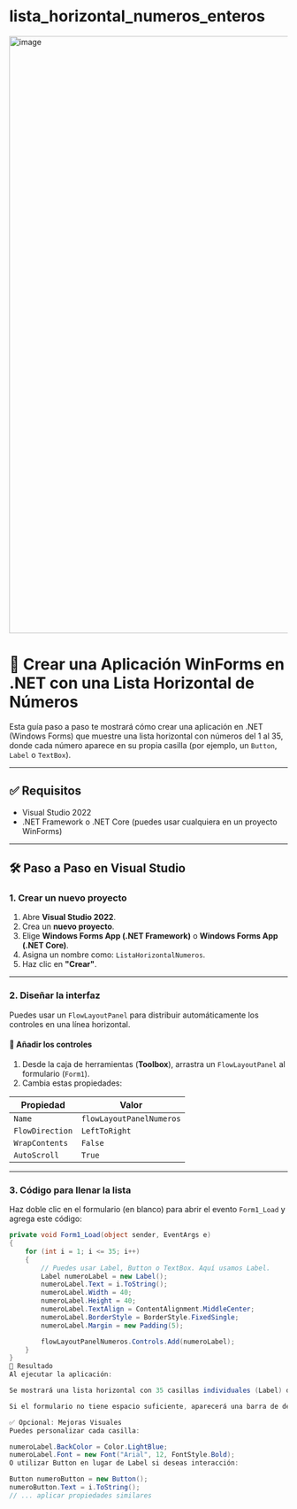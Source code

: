 # lista_horizontal_numeros_enteros

<img width="2556" height="1079" alt="image" src="https://github.com/user-attachments/assets/ba4d6af9-6289-4b01-a3c8-e422c5f32d15" />

# 🧮 Crear una Aplicación WinForms en .NET con una Lista Horizontal de Números

Esta guía paso a paso te mostrará cómo crear una aplicación en .NET (Windows Forms) que muestre una lista horizontal con números del 1 al 35, donde cada número aparece en su propia casilla (por ejemplo, un `Button`, `Label` o `TextBox`).

---

## ✅ Requisitos

- Visual Studio 2022  
- .NET Framework o .NET Core (puedes usar cualquiera en un proyecto WinForms)

---

## 🛠 Paso a Paso en Visual Studio

### 1. Crear un nuevo proyecto

1. Abre **Visual Studio 2022**.
2. Crea un **nuevo proyecto**.
3. Elige **Windows Forms App (.NET Framework)** o **Windows Forms App (.NET Core)**.
4. Asigna un nombre como: `ListaHorizontalNumeros`.
5. Haz clic en **"Crear"**.

---

### 2. Diseñar la interfaz

Puedes usar un `FlowLayoutPanel` para distribuir automáticamente los controles en una línea horizontal.

#### 🧩 Añadir los controles

1. Desde la caja de herramientas (**Toolbox**), arrastra un `FlowLayoutPanel` al formulario (`Form1`).
2. Cambia estas propiedades:

| Propiedad         | Valor            |
|-------------------|------------------|
| `Name`            | `flowLayoutPanelNumeros` |
| `FlowDirection`   | `LeftToRight`    |
| `WrapContents`    | `False`          |
| `AutoScroll`      | `True`           |

---

### 3. Código para llenar la lista

Haz doble clic en el formulario (en blanco) para abrir el evento `Form1_Load` y agrega este código:

```csharp
private void Form1_Load(object sender, EventArgs e)
{
    for (int i = 1; i <= 35; i++)
    {
        // Puedes usar Label, Button o TextBox. Aquí usamos Label.
        Label numeroLabel = new Label();
        numeroLabel.Text = i.ToString();
        numeroLabel.Width = 40;
        numeroLabel.Height = 40;
        numeroLabel.TextAlign = ContentAlignment.MiddleCenter;
        numeroLabel.BorderStyle = BorderStyle.FixedSingle;
        numeroLabel.Margin = new Padding(5);

        flowLayoutPanelNumeros.Controls.Add(numeroLabel);
    }
}
🎨 Resultado
Al ejecutar la aplicación:

Se mostrará una lista horizontal con 35 casillas individuales (Label) del 1 al 35.

Si el formulario no tiene espacio suficiente, aparecerá una barra de desplazamiento horizontal.

✅ Opcional: Mejoras Visuales
Puedes personalizar cada casilla:

numeroLabel.BackColor = Color.LightBlue;
numeroLabel.Font = new Font("Arial", 12, FontStyle.Bold);
O utilizar Button en lugar de Label si deseas interacción:

Button numeroButton = new Button();
numeroButton.Text = i.ToString();
// ... aplicar propiedades similares
